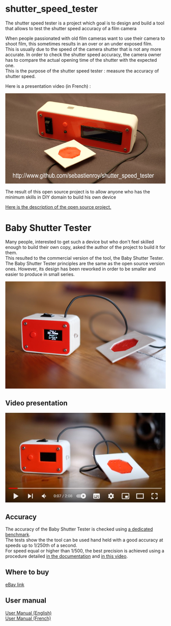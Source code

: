 # shutter_speed_tester

The shutter speed tester is a project which goal is to design and build a tool that allows to test the shutter speed accuracy of a film camera



When people passionated with old film cameras want to use their camera to shoot film, this sometimes results in an over or an under exposed film.  
This is usually due to the speed of the camera shutter that is not any more accurate. In order to check the shutter speed accuracy, the camera owner has to compare the actual opening time of the shutter with the expected one.  
This is the purpose of the shutter speed tester : measure the accuracy of shutter speed. 

Here is a presentation video (in French) :  

[![Presentation video in french](images/sst.jpg)](https://youtu.be/lsWC2Jt2cCw)

The result of this open source project is to allow anyone who has the minimum skills in DIY domain to build his own device

[Here is the description of the open source project.](project_description.md)

# Baby Shutter Tester
Many people, interested to get such a device but who don't feel skilled enough to build their own copy, asked the author of the project to build it for them.  
This resulted to the commercial version of the tool, the Baby Shutter Tester.  
The Baby Shutter Tester principles are the same as the open source version ones. However, its design has been reworked in order to be smaller and easier to produce in small series.  

![Baby Shutter Tester image](baby_shutter_tester/images/BabyShutterTester.jpg)

## Video presentation
[![Presentation YouTube](baby_shutter_tester/images/YoutTubeVideo.jpg)](https://youtu.be/0uQaNf9IJO4)

## Accuracy
The accuracy of the Baby Shutter Tester is checked using [a dedicated benchmark](https://github.com/sebastienroy/shutter_meta_tester).  
The tests show the the tool can be used hand held with a good accuracy at speeds up to 1/250th of a second.  
For speed equal or higher than 1/500, the best precision is achieved using a procedure detailed [in the documentation](baby_shutter_tester/BabyShutterTesterUserManual.md) and [in this video](https://youtu.be/vWWtHFmMRck).  

## Where to buy 
[eBay link](https://www.ebay.fr/itm/203877867266)

## User manual

[User Manual (English)](baby_shutter_tester/BabyShutterTesterUserManual_en.md)  
[User Manual (French)](baby_shutter_tester/BabyShutterTesterUserManual.md)

